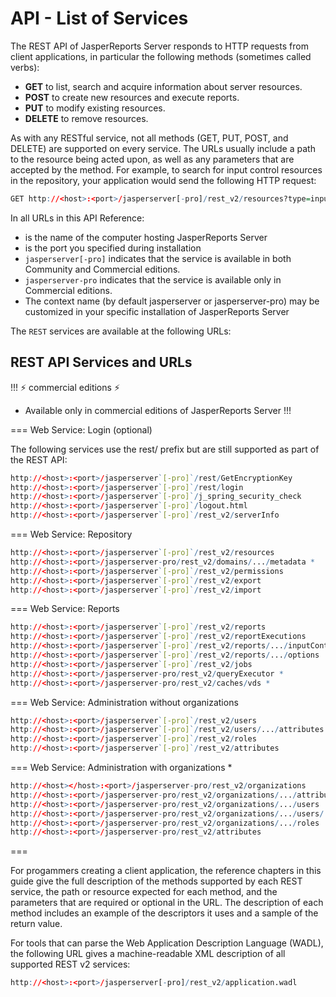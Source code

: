 # API - List of Services

The REST API of JasperReports Server responds to HTTP requests from client applications, in particular the following methods (sometimes called verbs):

- **GET** to list, search and acquire information about server resources.
- **POST** to create new resources and execute reports.
- **PUT** to modify existing resources.
- **DELETE** to remove resources.

As with any RESTful service, not all methods (GET, PUT, POST, and DELETE) are supported on every service. The URLs usually include a path to the resource being acted upon, as well as any parameters that are accepted by the method. For example, to search for input control resources in the repository, your application would send the following HTTP request:

```R
GET http://<host>:<port>/jasperserver[-pro]/rest_v2/resources?type=inputControl
```

In all URLs in this API Reference:

- <host> is the name of the computer hosting JasperReports Server
- <port> is the port you specified during installation
- `jasperserver[-pro]` indicates that the service is available in both Community and Commercial editions.
- `jasperserver-pro` indicates that the service is available only in Commercial editions.
- The context name (by default jasperserver or jasperserver-pro) may be customized in your specific installation of JasperReports Server

The `REST` services are available at the following URLs:

## REST API Services and URLs

!!! :zap: commercial editions :zap:
* Available only in commercial editions of JasperReports Server
!!!

=== Web Service: Login (optional)                                                                                                   
                                                                                                   
The following services use the rest/ prefix but are still supported as part of the REST API:                                                                                                                                                                                                      

```R
http://<host>:<port>/jasperserver`[-pro]`/rest/GetEncryptionKey                                                                                                                                                                                                      
http://<host>:<port>/jasperserver`[-pro]`/rest/login                                                                                                                                                                                                      
http://<host>:<port>/jasperserver`[-pro]`/j_spring_security_check                                                                                                                                                                                                     
http://<host>:<port>/jasperserver`[-pro]`/logout.html                                                                                                                                                                                                     
http://<host>:<port>/jasperserver`[-pro]`/rest_v2/serverInfo                                                                                                   
```

=== Web Service: Repository                                                                                                                                                                                                      

```R
http://<host>:<port>/jasperserver`[-pro]`/rest_v2/resources                                                                                                                                                                                                      
http://<host>:<port>/jasperserver-pro/rest_v2/domains/.../metadata *                                                                                                                                                                                                      
http://<host>:<port>/jasperserver`[-pro]`/rest_v2/permissions                                                                                                                                                                                                      
http://<host>:<port>/jasperserver`[-pro]`/rest_v2/export                                                                                                                                                                                                      
http://<host>:<port>/jasperserver`[-pro]`/rest_v2/import                                                                                                   
``` 

=== Web Service: Reports       

```R
http://<host>:<port>/jasperserver`[-pro]`/rest_v2/reports                                                                                                                                                                                                      
http://<host>:<port>/jasperserver`[-pro]`/rest_v2/reportExecutions                                                                                                                                                                                                      
http://<host>:<port>/jasperserver`[-pro]`/rest_v2/reports/.../inputControls                                                                                                                                                                                                      
http://<host>:<port>/jasperserver`[-pro]`/rest_v2/reports/.../options                                                                                                                                                                                                      
http://<host>:<port>/jasperserver`[-pro]`/rest_v2/jobs                                                                                                                                                                                                      
http://<host>:<port>/jasperserver-pro/rest_v2/queryExecutor *                                                                                                                                                                                                      
http://<host>:<port>/jasperserver-pro/rest_v2/caches/vds *                                                                                                   
```

=== Web Service: Administration without organizations                                                                                                   

```R                                                                                                   
http://<host>:<port>/jasperserver`[-pro]`/rest_v2/users                                                                                                                                                                                                      
http://<host>:<port>/jasperserver`[-pro]`/rest_v2/users/.../attributes                                                                                                                                                                                                      
http://<host>:<port>/jasperserver`[-pro]`/rest_v2/roles                                                                                                                                                                                                      
http://<host>:<port>/jasperserver`[-pro]`/rest_v2/attributes                                                                                                   
```

=== Web Service: Administration with organizations *                                                                                                   

```R                                                                                            
http://<host></host>:<port>/jasperserver-pro/rest_v2/organizations                                                                                                                                                                                                      
http://<host>:<port>/jasperserver-pro/rest_v2/organizations/.../attributes                                                                                                                                                                                                      
http://<host>:<port>/jasperserver-pro/rest_v2/organizations/.../users                                                                                                                                                                                                      
http://<host>:<port>/jasperserver-pro/rest_v2/organizations/.../users/.../attributes                                                                                                                                                                                                    
http://<host>:<port>/jasperserver-pro/rest_v2/organizations/.../roles                                                                                                                                                                                                      
http://<host>:<port>/jasperserver-pro/rest_v2/attributes 
```
=== 

For progammers creating a client application, the reference chapters in this guide give the full description of the methods supported by each REST service, the path or resource expected for each method, and the parameters that are required or optional in the URL. The description of each method includes an example of the descriptors it uses and a sample of the return value.

For tools that can parse the Web Application Description Language (WADL), the following URL gives a machine-readable XML description of all supported REST v2 services:

```R
http://<host>:<port>/jasperserver[-pro]/rest_v2/application.wadl
```